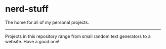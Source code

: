 # nerd-stuff
The home for all of my personal projects.

---

Projects in this repository range from small random text generators to a website. Have a good one!
